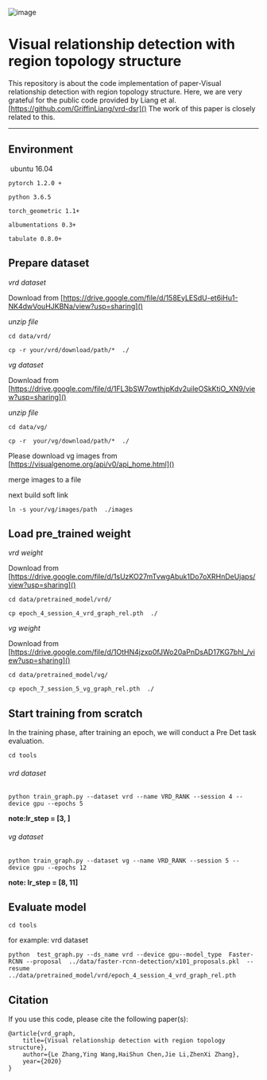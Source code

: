 ![image](https://github.com/lezhang0912/vrd_topology_structure/blob/master/img/VRD_topoloy%20structure%20copy.PNG)

# **Visual relationship detection with region topology structure**

This repository is about the code implementation of paper-Visual relationship detection with region topology structure. Here, we are very grateful for the public code provided by Liang et al. [https://github.com/GriffinLiang/vrd-dsr]() The work of this paper is closely related to this.

------

## Environment

​	ubuntu 16.04

	pytorch 1.2.0 +

	python 3.6.5

	torch_geometric 1.1+

	albumentations 0.3+

	tabulate 0.8.0+
	


## Prepare dataset

*vrd dataset*

Download from [https://drive.google.com/file/d/158EyLESdU-et6iHu1-NK4dwVouHJKBNa/view?usp=sharing]()

*unzip file* 

`cd data/vrd/`

`cp -r your/vrd/download/path/*  ./`

*vg dataset*

Download from [https://drive.google.com/file/d/1FL3bSW7owthjpKdv2uileOSkKtiO_XN9/view?usp=sharing]()

*unzip file* 

`cd data/vg/`

`cp -r  your/vg/download/path/*  ./`

Please download vg images  from [https://visualgenome.org/api/v0/api_home.html]()

merge images to a file

next build soft link

`ln -s your/vg/images/path  ./images`

## Load pre_trained weight

*vrd weight*

Download from [https://drive.google.com/file/d/1sUzKO27mTvwgAbuk1Do7oXRHnDeUjaps/view?usp=sharing]()

`cd data/pretrained_model/vrd/`

`cp epoch_4_session_4_vrd_graph_rel.pth  ./`

*vg weight*

Download from [https://drive.google.com/file/d/1OtHN4jzxp0fJWo20aPnDsAD17KG7bhl_/view?usp=sharing]()

`cd data/pretrained_model/vg/`

`cp epoch_7_session_5_vg_graph_rel.pth  ./`

## Start training from scratch

In the training phase, after training an epoch, we will conduct a Pre Det task evaluation.

`cd tools`

######  vrd dataset

`python train_graph.py --dataset vrd --name VRD_RANK --session 4 --device gpu --epochs 5`

**note:lr_step = [3, ]**

######  vg dataset

`python train_graph.py --dataset vg --name VRD_RANK --session 5 --device gpu --epochs 12`

**note: lr_step = [8,  11]**

## Evaluate model

`cd tools`

for example: vrd dataset

``python  test_graph.py --ds_name vrd --device gpu--model_type  Faster-RCNN --proposal  ../data/faster-rcnn-detection/x101_proposals.pkl  --resume ../data/pretrained_model/vrd/epoch_4_session_4_vrd_graph_rel.pth``

## Citation

If you use this code, please cite the following paper(s):

```en
@article{vrd_graph,
	title={Visual relationship detection with region topology structure},
	author={Le Zhang,Ying Wang,HaiShun Chen,Jie Li,ZhenXi Zhang},
	year={2020}
}
```


